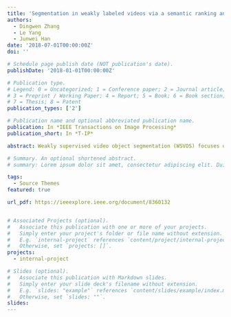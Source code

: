 ```yaml
---
title: 'Segmentation in weakly labeled videos via a semantic ranking and optical warping network.'
authors:
  - Dingwen Zhang
  - Le Yang
  - Junwei Han
date: '2018-07-01T00:00:00Z'
doi: ''

# Schedule page publish date (NOT publication's date).
publishDate: '2018-01-01T00:00:00Z'

# Publication type.
# Legend: 0 = Uncategorized; 1 = Conference paper; 2 = Journal article;
# 3 = Preprint / Working Paper; 4 = Report; 5 = Book; 6 = Book section;
# 7 = Thesis; 8 = Patent
publication_types: ['2']

# Publication name and optional abbreviated publication name.
publication: In *IEEE Transactions on Image Processing*
publication_short: In *T-IP*

abstract: Weakly supervised video object segmentation (WSVOS) focuses on generating pixel-level object masks for videos only tagged with class labels, which is an essential yet challenging task. For WSVOS, the algorithm is just aware of rough category information rather than the concrete object size and location cues, besides it lacks reliable annotated exemplars to learn temporal evolution in the investigated videos. Basically, there are three challenging factors which may influence the performance of WSVOS foreground object discovery in each frame, coarse object semantic consistency within each video, and fine-grained segmentation smoothness within neighbor frames. In this paper, we establish a semantic ranking and optical warping network to simultaneously solve these three challenges in a unified framework. For the first challenge, we apply the still image saliency detection method and discover the foreground object for each frame via a segmentation network. Due to the huge discrepancies between the image saliency and the video object segmentation, we step further and propose two subnetworks to solve the other two challenges. For the second one, we propose an attentive semantic ranking subnetwork to mine video-level tags, which can learn discriminative features for semantic ranking and lead to semantic consistent segmentation masks. For the third one, we propose an optical flow warping subnetwork to constrain fine-grained segmentation smoothness within neighbor frames, which can suppress the large deformation and thus obtain smooth object boundaries for adjacent frames. Experiments on two benchmark data sets, i.e., DAVIS data set and YouTube-Objects data set, demonstrate the effectiveness of the proposed approach for segmenting out video objects under weak supervision.

# Summary. An optional shortened abstract.
# summary: Lorem ipsum dolor sit amet, consectetur adipiscing elit. Duis posuere tellus ac convallis placerat. Proin tincidunt magna sed ex sollicitudin condimentum.

tags:
  - Source Themes
featured: true

url_pdf: https://ieeexplore.ieee.org/document/8360132


# Associated Projects (optional).
#   Associate this publication with one or more of your projects.
#   Simply enter your project's folder or file name without extension.
#   E.g. `internal-project` references `content/project/internal-project/index.md`.
#   Otherwise, set `projects: []`.
projects:
  - internal-project

# Slides (optional).
#   Associate this publication with Markdown slides.
#   Simply enter your slide deck's filename without extension.
#   E.g. `slides: "example"` references `content/slides/example/index.md`.
#   Otherwise, set `slides: ""`.
slides:
---
```

